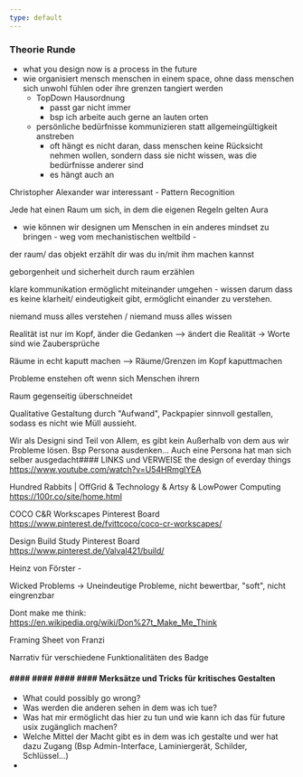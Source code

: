 ```yaml
---
type: default
---
```

### Theorie Runde 

* what you design now is a process in the future  
* wie organisiert mensch menschen in einem space, ohne dass menschen sich unwohl fühlen oder ihre grenzen tangiert werden 
    * TopDown Hausordnung 
        * passt gar nicht immer 
        * bsp ich arbeite auch gerne an lauten orten 
    * persönliche bedürfnisse kommunizieren statt allgemeingültigkeit anstreben 
        * oft hängt es nicht daran, dass menschen keine Rücksicht nehmen wollen, sondern dass sie nicht wissen, was die bedürfnisse anderer sind
        * es hängt auch an 

Christopher Alexander war interessant - Pattern Recognition 

Jede hat einen Raum um sich, in dem die eigenen Regeln gelten
     Aura

* wie können wir designen um Menschen in ein anderes mindset zu bringen - weg vom mechanistischen weltbild - 

der raum/ das objekt erzählt dir was du in/mit ihm machen kannst

geborgenheit und sicherheit durch raum erzählen 

klare kommunikation ermöglicht miteinander umgehen - wissen darum dass es keine klarheit/ eindeutigkeit gibt, ermöglicht einander zu verstehen. 

niemand muss alles verstehen / niemand muss alles wissen

Realität ist nur im Kopf, änder die Gedanken --> ändert die Realität
    -> Worte sind wie Zaubersprüche

Räume in echt kaputt machen --> Räume/Grenzen im Kopf kaputtmachen

Probleme enstehen oft wenn sich Menschen ihrern 

Raum gegenseitig überschneidet

Qualitative Gestaltung durch "Aufwand", Packpapier sinnvoll gestallen, sodass es nicht wie Müll aussieht.

Wir als Designi sind Teil von Allem, es gibt kein Außerhalb von dem aus wir Probleme lösen. Bsp Persona ausdenken... 
Auch eine Persona hat man sich selber ausgedacht#### LINKS und VERWEISE
the design of everday things 
https://www.youtube.com/watch?v=U54HRmglYEA

Hundred Rabbits | OffGrid & Technology & Artsy & LowPower Computing
https://100r.co/site/home.html

COCO C&R Workscapes Pinterest Board
https://www.pinterest.de/fvittcoco/coco-cr-workscapes/

Design Build Study Pinterest Board
https://www.pinterest.de/Valval421/build/

Heinz von Förster - 

Wicked Problems
    -> Uneindeutige Probleme, nicht bewertbar, "soft", nicht eingrenzbar

Dont make me think:
https://en.wikipedia.org/wiki/Don%27t_Make_Me_Think

Framing Sheet von Franzi 

Narrativ für verschiedene Funktionalitäten des Badge 

#### #### #### #### #### Merksätze und Tricks für kritisches Gestalten

* What could possibly go wrong? 
* Was werden die anderen sehen in dem was ich tue? 
* Was hat mir ermöglicht das hier zu tun und wie kann ich das für future usix zugänglich machen? 
* Welche Mittel der Macht gibt es in dem was ich gestalte und wer hat dazu Zugang (Bsp Admin-Interface, Laminiergerät, Schilder, Schlüssel...)
* 
